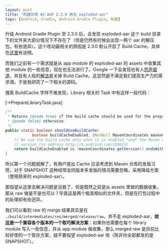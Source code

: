 ```yaml
---
layout: post
title: "构建日常 #2 AGP 2.3.0 再无 exploded-aar"
tags: [Android, Gradle, Android Gradle Plugin, 构建]
---
```


升级 Android Gradle  Plugin 至 2.3.0 后，会发现 exploded-aar 这个 build 目录下的文件夹大部分情况下不存在了（但是仍然有时候会出现一两个 aar 的解压包，有些诡异）。这个改动最相关的原因是 2.3.0 默认开启了 Build Cache，具体在[这里](http://tools.android.com/tech-docs/build-cache)有说明。

<!-- more -->

而我们之前有一个需求就是从 app module 的 exploded-aar 的 assets 中收集其他 module 的一些信息，现在也无法进行了。Google 一下会发现也有人[怨声载道](https://code.google.com/p/android/issues/detail?id=228404)，并且有人给的[解法](http://likfe.com/2017/03/15/android-studio-exploded-aar/)是关掉 Build Cache。这显然是不满足我们提高生产力的需求滴，于是我研究了一下相关的源码。

搜索 BuildCache 字样不难发现，Library 相关的 Task 中有这样一段代码：

[->PrepareLibraryTask.java]

``` java
/**
 * Returns {@code true} if the build cache should be used for the prepare-library task, and
 * {@code false} otherwise.
 */
public static boolean shouldUseBuildCache(
            boolean buildCacheEnabled, @NonNull MavenCoordinates mavenCoordinates) {
    // We use the build cache only when it is enabled *and* the Maven artifact is not a snapshot
    // version (to address http://b.android.com/228623)
    return buildCacheEnabled && !mavenCoordinates.getVersion().endsWith("-SNAPSHOT");
}
```

所以第一个问题就解了，有用户提出 Cache 应该考虑到 Maven 仓库的发版习惯，对于 SNAPSHOT 这种经常会同版本多发版的情况需要忽略，采用降级方案（使用原来的 exploded-aar）。

那指望从这里去解决问题是没救了，但是既然之前是从 assets 里做的数据收集，那从 raw 做是不是也可以？毕竟这是两个极其相似的文件夹，但是在打包过程中的处理却有些迥异。

我们可以看到 raw 的 merge 结果其实是在 `./build/intermediates/res/merged/release/raw`，并不走 exploded-aar，**故这是一个兼容各个版本的一个取巧解决方案**：如果你也需要在每个 library module 写入一些信息，并从 app module 做收集，那么 merged raw 是目前比较好使的一个暂存方案，就不要指望 exploded-aar 啦（除非你全部都发的是 SNAPSHOT）。








